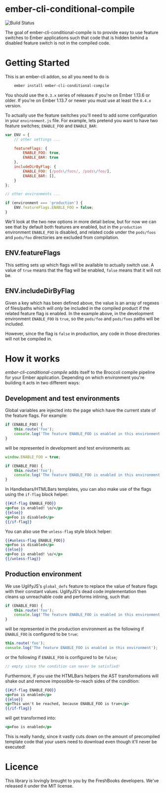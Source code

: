 # ember-cli-conditional-compile

![Build Status](https://github.com/minichate/ember-cli-conditional-compile/actions/workflows/ci.yml/badge.svg)

The goal of ember-cli-conditional-compile is to provide easy to use feature switches to Ember applications such that code that is hidden behind a disabled feature switch is not in the compiled code.

# Getting Started

This is an ember-cli addon, so all you need to do is

```bash
    ember install ember-cli-conditional-compile
```

You should use the `0.3.x` series of releases if you're on Ember 1.13.6 or
older. If you're on Ember 1.13.7 or newer you must use at least the `0.4.x`
version.

To actually use the feature switches you'll need to add some configuration in your `environment.js` file. For example, lets pretend you want to have two feature switches; `ENABLE_FOO` and `ENABLE_BAR`:

```javascript
var ENV = {
    // other settings ...

    featureFlags: {
        ENABLE_FOO: true,
        ENABLE_BAR: true
    },
    includeDirByFlag: {
        ENABLE_FOO: [/pods\/foos/, /pods\/foo/],
        ENABLE_BAR: [],
    }
};

// other environments ...

if (environment === 'production') {
    ENV.featureFlags.ENABLE_FOO = false;
}
```

We'll look at the two new options in more detail below, but for now we can see that by default both features are enabled, but in the `production` environment `ENABLE_FOO` is disabled, and related code under the `pods/foos` and `pods/foo` directories are excluded from compilation. 

## ENV.featureFlags

This setting sets up which flags will be available to actually switch use. A value of `true` means that the flag will be enabled, `false` means that it will not be.

## ENV.includeDirByFlag

Given a key which has been defined above, the value is an array of regexes of files/paths which will _only_ be included in the compiled product if the related feature flag is enabled. In the example above, in the development environment `ENABLE_FOO` is `true`, so the `pods/foo` and `pods/foos` paths will be included.

However, since the flag is `false` in production, any code in those directories will not be compiled in.

# How it works

*ember-cli-conditional-compile* adds itself to the Broccoli compile pipeline for your Ember application. Depending on which environment you're building it acts in two different ways:

## Development and test environments
  
Global variables are injected into the page which have the current state of the feature flags. For example:

```javascript
if (ENABLE_FOO) {
    this.route('foo');
    console.log('The feature ENABLE_FOO is enabled in this environment');
}
```

will be represented in development and test environments as:

```javascript
window.ENABLE_FOO = true;

if (ENABLE_FOO) {
    this.route('foo');
    console.log('The feature ENABLE_FOO is enabled in this environment');
}
```

In Handlebars/HTMLBars templates, you can also make use of the flags using the `if-flag` block helper:

```hbs
{{#if-flag ENABLE_FOO}}
<p>Foo is enabled! \o/</p>
{{else}}
<p>Foo is disabled</p>
{{/if-flag}}
```

You can also use the `unless-flag` style block helper:

```hbs
{{#unless-flag ENABLE_FOO}}
<p>Foo is disabled</p>
{{else}}
<p>Foo is enabled! \o/</p>
{{/unless-flag}}
```

## Production environment

We use UglifyJS's `global_defs` feature to replace the value of feature flags with their constant values. UglifyJS's dead code implementation then cleans up unreachable code and performs inlining, such that:

```javascript
if (ENABLE_FOO) {
    this.route('foo');
    console.log('The feature ENABLE_FOO is enabled in this environment');
}
```

will be represented in the production environment as the following if `ENABLE_FOO` is configured to be `true`:

```javascript
this.route('foo');
console.log('The feature ENABLE_FOO is enabled in this environment');
```

or the following if `ENABLE_FOO` is configured to be `false`;

```javascript
// empty since the condition can never be satisfied!
```

Furthermore, if you use the HTMLBars helpers the AST transformations will shake
out and remove impossible-to-reach sides of the condition:

```hbs
{{#if-flag ENABLE_FOO}}
<p>Foo is enabled</p>
{{else}}
<p>This won't be reached, because ENABLE_FOO is true</p>
{{/if-flag}}
```

will get transformed into:

```hbs
<p>Foo is enabled</p>
```

This is really handy, since it vastly cuts down on the amount of precompiled
template code that your users need to download even though it'll never be
executed!

# Licence

 This library is lovingly brought to you by the FreshBooks developers. We've released it under the MIT license.

